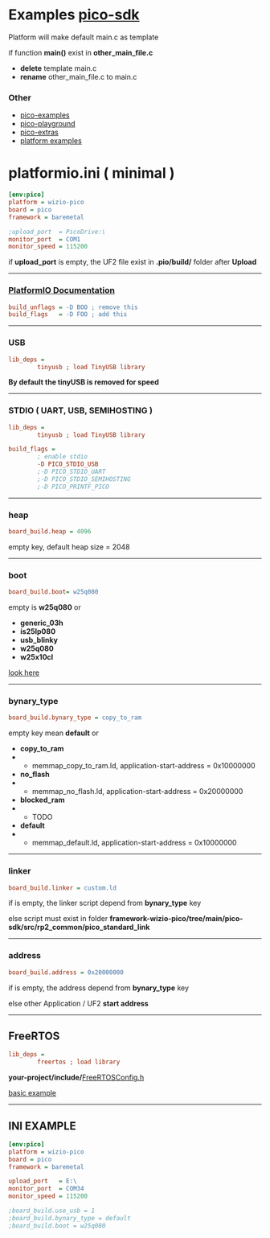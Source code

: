 # Examples [pico-sdk](https://github.com/raspberrypi/pico-examples)
Platform will make default main.c as template

if function **main()** exist in **other_main_file.c** 
* **delete** template main.c 
* **rename** other_main_file.c to main.c  

### Other
* [pico-examples](https://github.com/raspberrypi/pico-examples)
* [pico-playground](https://github.com/raspberrypi/pico-playground)
* [pico-extras](https://github.com/raspberrypi/pico-extras)
* [platform examples](https://github.com/Wiz-IO/wizio-pico/tree/main/examples/baremetal)

# platformio.ini ( minimal )
```ini
[env:pico]
platform = wizio-pico
board = pico
framework = baremetal

;upload_port  = PicoDrive:\
monitor_port  = COM1
monitor_speed = 115200

```
if **upload_port** is empty, the UF2 file exist in **.pio/build/** folder after **Upload**
***
### [PlatformIO Documentation](https://docs.platformio.org/en/latest/projectconf/section_env_build.html)
```ini
build_unflags = -D BOO ; remove this
build_flags   = -D FOO ; add this
```

***
### USB
```ini
lib_deps = 
        tinyusb ; load TinyUSB library
```
**By default the tinyUSB is removed for speed**

***
### STDIO ( UART, USB, SEMIHOSTING )
```ini
lib_deps = 
        tinyusb ; load TinyUSB library

build_flags = 
        ; enable stdio 
        -D PICO_STDIO_USB
        ;-D PICO_STDIO_UART
        ;-D PICO_STDIO_SEMIHOSTING
        ;-D PICO_PRINTF_PICO
```

***
### heap
```ini
board_build.heap = 4096
```
empty key, default heap size = 2048

***
### boot
```ini
board_build.boot= w25q080
```
empty is **w25q080** or
* **generic_03h**
* **is25lp080**
* **usb_blinky**
* **w25q080**
* **w25x10cl**

[look here](https://github.com/Wiz-IO/framework-wizio-pico/tree/main/common/boot2) 

***
### bynary_type
```ini
board_build.bynary_type = copy_to_ram
```
empty key mean **default** or
* **copy_to_ram**
* * memmap_copy_to_ram.ld, application-start-address = 0x10000000
* **no_flash**
* * memmap_no_flash.ld, application-start-address = 0x20000000
* **blocked_ram**
* * TODO
* **default**
* * memmap_default.ld, application-start-address = 0x10000000

***
### linker
```ini
board_build.linker = custom.ld
```
if is empty, the linker script depend from **bynary_type** key

else script must exist in folder **framework-wizio-pico/tree/main/pico-sdk/src/rp2_common/pico_standard_link**

***
### address
```ini
board_build.address = 0x20000000
```
if is empty, the address depend from **bynary_type** key

else other Application / UF2 **start address**

***
## FreeRTOS
```ini
lib_deps = 
        freertos ; load library
```
**your-project/include/**[FreeRTOSConfig.h](https://github.com/Wiz-IO/framework-wizio-pico/blob/main/templates/Template-FreeRTOSConfig.h)

[basic example](https://github.com/Wiz-IO/wizio-pico/tree/main/examples/baremetal/pico-freertos)
***

## INI EXAMPLE
```ini
[env:pico]
platform = wizio-pico
board = pico
framework = baremetal

upload_port   = E:\
monitor_port  = COM34
monitor_speed = 115200

;board_build.use_usb = 1
;board_build.bynary_type = default
;board_build.boot = w25q080
```
